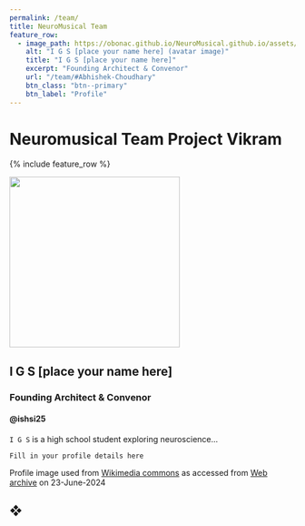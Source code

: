 ```yaml
---
permalink: /team/
title: NeuroMusical Team
feature_row:
  - image_path: https://obonac.github.io/NeuroMusical.github.io/assets/images/neuron1.png
    alt: "I G S [place your name here] (avatar image)"
    title: "I G S [place your name here]"
    excerpt: "Founding Architect & Convenor"
    url: "/team/#Abhishek-Choudhary"
    btn_class: "btn--primary"
    btn_label: "Profile"
---
```


# Neuromusical Team Project Vikram

{% include feature_row %}

<img src="https://obonac.github.io/NeuroMusical.github.io/assets/images/neuron1.png" alttext="I G S (avatar image)" width="300" height="300">

## I G S [place your name here]
### Founding Architect & Convenor
#### @ishsi25

`I G S` is a high school student exploring neuroscience...

```
Fill in your profile details here
```

Profile image used from [Wikimedia commons](https://commons.wikimedia.org/wiki/File:Blausen_0657_MultipolarNeuron.png) as accessed from [Web archive](https://web.archive.org/web/20240623175254/https://commons.wikimedia.org/wiki/File:Blausen_0657_MultipolarNeuron.png) on 23-June-2024
## &#10070;

